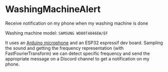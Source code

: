 # WashingMachineAlert
Receive notification on my phone when my washing machine is done

Washing machine model: `SAMSUNG WD80T4046EW/EF`

It uses an [Arduino microphone](https://fr.aliexpress.com/wholesale?trafficChannel=main&d=y&CatId=0&SearchText=microphone+arduino&ltype=wholesale&SortType=default&page=2) and an ESP32 espressif dev board.
Sampling the sound and getting the frequency representation (with FastFourierTransform) we can detect specific frequency and send the appropriate message on a Discord channel to get a notification on my phone.

